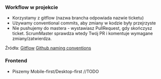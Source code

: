 ### Workflow w projekcie
- Korzystamy z gitflow (nazwa brancha odpowiada nazwie ticketu)
- Używamy conventional commits, aby zmiany w kodzie były przejrzyste
- Nie pushujemy do mastera - wystawiasz PullRequest, gdy skończysz ticket. ScrumMaster sprawdza wtedy Twój PR i komentuje wymagane zmiany/zatwierdza.

Źródła:
[Gitflow](https://medium.com/@abhay.pixolo/naming-conventions-for-git-branches-a-cheatsheet-8549feca2534)
[Github naming conventions](https://gist.github.com/qoomon/5dfcdf8eec66a051ecd85625518cfd13)

### Frontend
- Piszemy Mobile-first/Desktop-first //TODO

